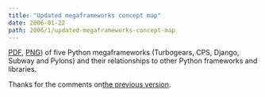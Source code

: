```yaml
---
title: "Updated megaframeworks concept map"
date: 2006-01-22
path: 2006/1/updated-megaframeworks-concept-map
---
```


<a href="/assets/pdf/megaframeworks-v2.pdf">PDF</a>, <a href="/images/megaframeworks-v2.png">PNG</a>) of five Python megaframeworks (Turbogears, CPS, Django, Subway and Pylons) and their relationships to other Python frameworks and libraries.

Thanks for the comments on<a href="/blog/2006-01-13-python-megaframeworks/">the previous version</a>. 

